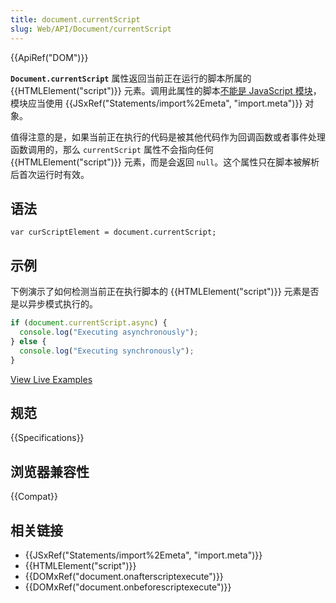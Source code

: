 ```yaml
---
title: document.currentScript
slug: Web/API/Document/currentScript
---
```


{{ApiRef("DOM")}}

**`Document.currentScript`** 属性返回当前正在运行的脚本所属的 {{HTMLElement("script")}} 元素。调用此属性的脚本[不能是 JavaScript 模块](https://github.com/whatwg/html/issues/997)，模块应当使用 {{JSxRef("Statements/import%2Emeta", "import.meta")}} 对象。

值得注意的是，如果当前正在执行的代码是被其他代码作为回调函数或者事件处理函数调用的，那么 `currentScript` 属性不会指向任何 {{HTMLElement("script")}} 元素，而是会返回 `null`。这个属性只在脚本被解析后首次运行时有效。

## 语法

```plain
var curScriptElement = document.currentScript;
```

## 示例

下例演示了如何检测当前正在执行脚本的 {{HTMLElement("script")}} 元素是否是以异步模式执行的。

```js
if (document.currentScript.async) {
  console.log("Executing asynchronously");
} else {
  console.log("Executing synchronously");
}
```

[View Live Examples](/samples/html/currentScript.html)

## 规范

{{Specifications}}

## 浏览器兼容性

{{Compat}}

## 相关链接

- {{JSxRef("Statements/import%2Emeta", "import.meta")}}
- {{HTMLElement("script")}}
- {{DOMxRef("document.onafterscriptexecute")}}
- {{DOMxRef("document.onbeforescriptexecute")}}
